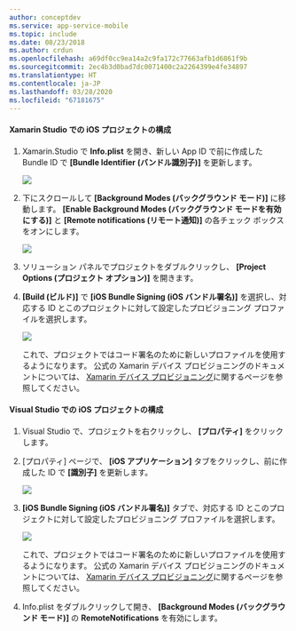 ```yaml
---
author: conceptdev
ms.service: app-service-mobile
ms.topic: include
ms.date: 08/23/2018
ms.author: crdun
ms.openlocfilehash: a69df0cc9ea14a2c9fa172c77663afb1d6861f9b
ms.sourcegitcommit: 2ec4b3d0bad7dc0071400c2a2264399e4fe34897
ms.translationtype: HT
ms.contentlocale: ja-JP
ms.lasthandoff: 03/28/2020
ms.locfileid: "67181675"
---
```

#### <a name="configure-the-ios-project-in-xamarin-studio"></a>Xamarin Studio での iOS プロジェクトの構成
1. Xamarin.Studio で **Info.plist** を開き、新しい App ID で前に作成した Bundle ID で **[Bundle Identifier (バンドル識別子)]** を更新します。

    ![](./media/app-service-mobile-xamarin-ios-configure-project/mobile-services-ios-push-21.png)
2. 下にスクロールして **[Background Modes (バックグラウンド モード)]** に移動します。 **[Enable Background Modes (バックグラウンド モードを有効にする)]** と **[Remote notifications (リモート通知)]** の各チェック ボックスをオンにします。

    ![](./media/app-service-mobile-xamarin-ios-configure-project/mobile-services-ios-push-22.png)
3. ソリューション パネルでプロジェクトをダブルクリックし、 **[Project Options (プロジェクト オプション)]** を開きます。
4. **[Build (ビルド)]** で **[iOS Bundle Signing (iOS バンドル署名)]** を選択し、対応する ID とこのプロジェクトに対して設定したプロビジョニング プロファイルを選択します。

   ![](./media/app-service-mobile-xamarin-ios-configure-project/mobile-services-ios-push-20.png)

   これで、プロジェクトではコード署名のために新しいプロファイルを使用するようになります。 公式の Xamarin デバイス プロビジョニングのドキュメントについては、 [Xamarin デバイス プロビジョニング]に関するページを参照してください。

#### <a name="configure-the-ios-project-in-visual-studio"></a>Visual Studio での iOS プロジェクトの構成
1. Visual Studio で、プロジェクトを右クリックし、 **[プロパティ]** をクリックします。
2. [プロパティ] ページで、 **[iOS アプリケーション]** タブをクリックし、前に作成した ID で **[識別子]** を更新します。

    ![](./media/app-service-mobile-xamarin-ios-configure-project/mobile-services-ios-push-23.png)
3. **[iOS Bundle Signing (iOS バンドル署名)]** タブで、対応する ID とこのプロジェクトに対して設定したプロビジョニング プロファイルを選択します。

    ![](./media/app-service-mobile-xamarin-ios-configure-project/mobile-services-ios-push-24.png)

    これで、プロジェクトではコード署名のために新しいプロファイルを使用するようになります。 公式の Xamarin デバイス プロビジョニングのドキュメントについては、 [Xamarin デバイス プロビジョニング]に関するページを参照してください。
4. Info.plist をダブルクリックして開き、 **[Background Modes (バックグラウンド モード)]** の **RemoteNotifications** を有効にします。

[Xamarin デバイス プロビジョニング]: http://developer.xamarin.com/guides/ios/getting_started/installation/device_provisioning/
